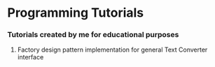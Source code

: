# Programming Tutorials
### Tutorials created by me for educational purposes
1. Factory design pattern implementation for general Text Converter interface
